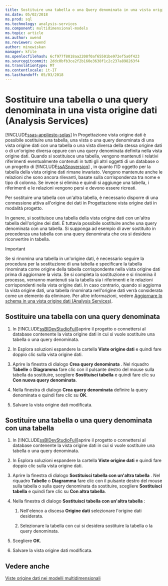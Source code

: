 ```yaml
---
title: Sostituire una tabella o una Query denominata in una vista origine dati (Analysis Services) | Documenti Microsoft
ms.date: 05/02/2018
ms.prod: sql
ms.technology: analysis-services
ms.component: multidimensional-models
ms.topic: article
ms.author: owend
ms.reviewer: owend
author: minewiskan
manager: kfile
ms.openlocfilehash: 6cf977f8018aa2208f0af65501be972ef5a0f423
ms.sourcegitcommit: 2ddc0bfb3ce2f2b160e3638f1c2c237a898263f4
ms.translationtype: MT
ms.contentlocale: it-IT
ms.lasthandoff: 05/03/2018
---
```

# <a name="replace-a-table-or-a-named-query-in-a-data-source-view-analysis-services"></a>Sostituire una tabella o una query denominata in una vista origine dati (Analysis Services)
[!INCLUDE[ssas-appliesto-sqlas](../../includes/ssas-appliesto-sqlas.md)]
  In Progettazione vista origine dati è possibile sostituire una tabella, una vista o una query denominata di una vista origine dati con una tabella o una vista diversa della stessa origine dati o di un'origine diversa oppure con una query denominata definita nella vista origine dati. Quando si sostituisce una tabella, vengono mantenuti i relativi riferimenti eventualmente contenuti in tutti gli altri oggetti di un database o un progetto di [!INCLUDE[ssASnoversion](../../includes/ssasnoversion-md.md)] , in quanto l'ID oggetto per la tabella della vista origine dati rimane invariato. Vengono mantenute anche le relazioni che sono ancora rilevanti, basate sulla corrispondenza tra nome e tipo di colonna. Se invece si elimina e quindi si aggiunge una tabella, i riferimenti e le relazioni vengono persi e devono essere ricreati.  
  
 Per sostituire una tabella con un'altra tabella, è necessario disporre di una connessione attiva all'origine dei dati in Progettazione vista origine dati in modalità progetto.  
  
 In genere, si sostituisce una tabella della vista origine dati con un'altra tabella dell'origine dei dati. È tuttavia possibile sostituire anche una query denominata con una tabella. Si supponga ad esempio di aver sostituito in precedenza una tabella con una query denominata che ora si desidera riconvertire in tabella.  
  
> [!IMPORTANT]  
>  Se si rinomina una tabella in un'origine dati, è necessario seguire la procedura per la sostituzione di una tabella e specificare la tabella rinominata come origine della tabella corrispondente nella vista origine dati prima di aggiornare la vista. Se si completa la sostituzione e si rinomina il processo, verranno mantenuti sia la tabella sia i riferimenti e le relazioni corrispondenti nella vista origine dati. In caso contrario, quando si aggiorna la vista origine dati, una tabella rinominata nell'origine dati verrà considerata come un elemento da eliminare. Per altre informazioni, vedere [Aggiornare lo schema in una vista origine dati &#40;Analysis Services&#41;](../../analysis-services/multidimensional-models/refresh-the-schema-in-a-data-source-view-analysis-services.md).  
  
##  <a name="bkmk_nq"></a> Sostituire una tabella con una query denominata  
  
1.  In [!INCLUDE[ssBIDevStudioFull](../../includes/ssbidevstudiofull-md.md)]aprire il progetto o connettersi al database contenente la vista origine dati in cui si vuole sostituire una tabella o una query denominata.  
  
2.  In Esplora soluzioni espandere la cartella **Viste origine dati** e quindi fare doppio clic sulla vista origine dati.  
  
3.  Aprire la finestra di dialogo **Crea query denominata** . Nel riquadro **Tabelle** o **Diagramma** fare clic con il pulsante destro del mouse sulla tabella da sostituire, scegliere **Sostituisci tabella** e quindi fare clic su **Con nuova query denominata**.  
  
4.  Nella finestra di dialogo **Crea query denominata** definire la query denominata e quindi fare clic su **OK**.  
  
5.  Salvare la vista origine dati modificata.  
  
## <a name="replace-a-table-or-named-query-with-a-table"></a>Sostituire una tabella o una query denominata con una tabella  
  
1.  In [!INCLUDE[ssBIDevStudioFull](../../includes/ssbidevstudiofull-md.md)]aprire il progetto o connettersi al database contenente la vista origine dati in cui si vuole sostituire una tabella o una query denominata.  
  
2.  In Esplora soluzioni espandere la cartella **Viste origine dati** e quindi fare doppio clic sulla vista origine dati.  
  
3.  Aprire la finestra di dialogo **Sostituisci tabella con un'altra tabella** . Nel riquadro **Tabelle** o **Diagramma** fare clic con il pulsante destro del mouse sulla tabella o sulla query denominata da sostituire, scegliere **Sostituisci tabella** e quindi fare clic su **Con altra tabella**.  
  
4.  Nella finestra di dialogo **Sostituisci tabella con un'altra tabella** :  
  
    1.  Nell'elenco a discesa **Origine dati** selezionare l'origine dati desiderata.  
  
    2.  Selezionare la tabella con cui si desidera sostituire la tabella o la query denominata.  
  
5.  Scegliere **OK**.  
  
6.  Salvare la vista origine dati modificata.  
  
## <a name="see-also"></a>Vedere anche  
 [Viste origine dati nei modelli multidimensionali](../../analysis-services/multidimensional-models/data-source-views-in-multidimensional-models.md)  
  
  
